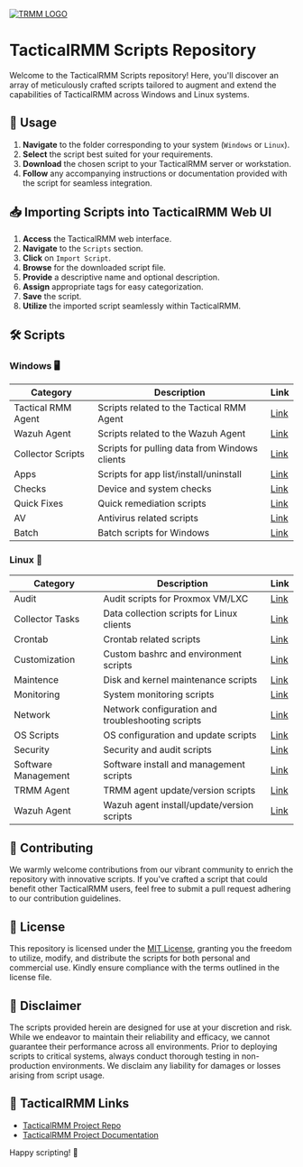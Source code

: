 [![TRMM LOGO](https://docs.tacticalrmm.com/images/onit.ico)](https://docs.tacticalrmm.com/)

# TacticalRMM Scripts Repository

Welcome to the TacticalRMM Scripts repository! Here, you'll discover an array of meticulously crafted scripts tailored to augment and extend the capabilities of TacticalRMM across Windows and Linux systems.

## 🚀 Usage

1. **Navigate** to the folder corresponding to your system (`Windows` or `Linux`).
2. **Select** the script best suited for your requirements.
3. **Download** the chosen script to your TacticalRMM server or workstation.
4. **Follow** any accompanying instructions or documentation provided with the script for seamless integration.

## 📥 Importing Scripts into TacticalRMM Web UI

1. **Access** the TacticalRMM web interface.
2. **Navigate** to the `Scripts` section.
3. **Click** on `Import Script`.
4. **Browse** for the downloaded script file.
5. **Provide** a descriptive name and optional description.
6. **Assign** appropriate tags for easy categorization.
7. **Save** the script.
8. **Utilize** the imported script seamlessly within TacticalRMM.

## 🛠️ Scripts

### Windows 🖥️

| Category            | Description                                 | Link |
|---------------------|---------------------------------------------|------|
| Tactical RMM Agent  | Scripts related to the Tactical RMM Agent   | [Link](Windows/Powershell/TRMM%20Agent) |
| Wazuh Agent         | Scripts related to the Wazuh Agent          | [Link](Windows/Powershell/Wazuh%20Agent) |
| Collector Scripts   | Scripts for pulling data from Windows clients| [Link](Windows/Powershell/Collector%20Scripts) |
| Apps                | Scripts for app list/install/uninstall      | [Link](Windows/Powershell/Apps) |
| Checks              | Device and system checks                    | [Link](Windows/Powershell/Checks) |
| Quick Fixes         | Quick remediation scripts                   | [Link](Windows/Powershell/Quick%20Fixes) |
| AV                  | Antivirus related scripts                   | [Link](Windows/Powershell/AV) |
| Batch               | Batch scripts for Windows                   | [Link](Windows/Batch) |
 

### Linux 🐧

| Category            | Description                                 | Link |
|---------------------|---------------------------------------------|------|
| Audit               | Audit scripts for Proxmox VM/LXC            | [Link](Linux/Audit) |
| Collector Tasks     | Data collection scripts for Linux clients   | [Link](Linux/Collector%20Tasks) |
| Crontab             | Crontab related scripts                     | [Link](Linux/Crontab) |
| Customization       | Custom bashrc and environment scripts       | [Link](Linux/Customization) |
| Maintence           | Disk and kernel maintenance scripts         | [Link](Linux/Maintence) |
| Monitoring          | System monitoring scripts                   | [Link](Linux/Monitoring) |
| Network             | Network configuration and troubleshooting scripts | [Link](Linux/Network) |
| OS Scripts          | OS configuration and update scripts         | [Link](Linux/OS%20Scripts) |
| Security            | Security and audit scripts                  | [Link](Linux/Security) |
| Software Management | Software install and management scripts     | [Link](Linux/Software%20Management) |
| TRMM Agent          | TRMM agent update/version scripts           | [Link](Linux/TRMM%20Agent) |
| Wazuh Agent         | Wazuh agent install/update/version scripts  | [Link](Linux/Wazuh%20Agent) |




## 🌟 Contributing

We warmly welcome contributions from our vibrant community to enrich the repository with innovative scripts. If you've crafted a script that could benefit other TacticalRMM users, feel free to submit a pull request adhering to our contribution guidelines.

## 🔑 License

This repository is licensed under the [MIT License](LICENSE), granting you the freedom to utilize, modify, and distribute the scripts for both personal and commercial use. Kindly ensure compliance with the terms outlined in the license file.

## 🚨 Disclaimer

The scripts provided herein are designed for use at your discretion and risk. While we endeavor to maintain their reliability and efficacy, we cannot guarantee their performance across all environments. Prior to deploying scripts to critical systems, always conduct thorough testing in non-production environments. We disclaim any liability for damages or losses arising from script usage.

## 🔗 TacticalRMM Links

- [TacticalRMM Project Repo](https://github.com/amidaware/tacticalrmm)
- [TacticalRMM Project Documentation](https://docs.tacticalrmm.com/)

Happy scripting! 🌈
